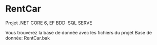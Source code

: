 # RentCar
Projet .NET CORE 6, EF
BDD: SQL SERVE 

Vous trouverez la base de donnée avec les fichiers du projet
Base de donnée: RentCar.bak
